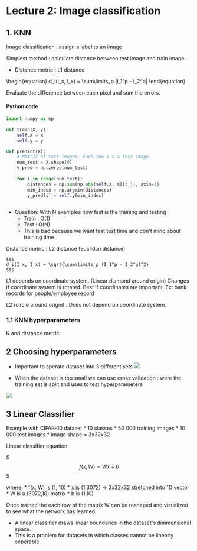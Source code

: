 # Lecture 2: Image classification

## 1. KNN

Image classification : assign a label to an image 

Simplest method : calculate distance between test image and train image.

* Distance metric : L1 distance 


\begin{equation}
	d_i(I_x, I_x) = \sum\limits_p |I_1^p - I_2^p|
\end{equation}

	
Evaluate the difference between each pixel and sum the errors. 

#### Python code 

```python
import numpy as np
 
def train(X, y):
	self.X = X
    self.y = y

def predict(X):
	# Matrix of test images. Each row i s a test image. 
	num_test = X.shape(0)
    y_pred = np.zeros(num_test)
    
    for i in range(num_test):
    	distances = np.sum(np.abs(self.X, X[i:,]), axis=1)
        min_index = np.argmin(distances)
        y_pred[i] = self.y[min_index]
    
```


* Question: With N examples how fast is the training and testing 
	* Train : O(1) 
	* Test : O(N)
	* This is bad because we want fast test time and don't mind about training time

 Distance metric : L2 distance (Euclidan distance)

	$$$
	d_i(I_x, I_x) = \sqrt{\sum\limits_p (I_1^p - I_2^p)^2}
	$$$

L1 depends on coordinate system. (Linear diamond around origin)
Changes if coordinate system is rotated. 
Best if coordinates are important. Ex: bank records for people/employee record

L2 (circle around origin) : Does not depend on coordinate system. 

### 1.1 KNN hyperparameters

K and distance metric 

## 2 Choosing hyperparameters 

* Important to sperate dataset into 3 different sets 
![](http://i.markdownnotes.com/train_test_val_set.jpg)

* When the dataset is too small we can use cross validation : were the training set is split and uses to test hyperparameters 

![](http://i.markdownnotes.com/cross_validation.jpg)

## 3 Linear Classifier 

Example with CIFAR-10 dataset 
	* 10 classes
	* 50 000 training images
	* 10 000 test images 
	* image shape = 3x32x32

Linear classifier equation

$$$
	f(x, W) = Wx + b
$$$

where:
	* f(x, W) is (1, 10)
	* x is (1,3072) -> 3x32x32 stretched into 1D vector 
	* W is a (3072,10) matrix 
	* b is (1,10)

Once trained the each row of the matrix W can be reshaped and visualized to see what the network has learned. 

* A linear classifier draws linear boundaries in the dataset's dimmensional space. 
* This is a problem for datasets in which classes cannot be linearly seperable. 

